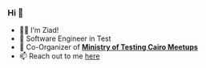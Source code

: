 ### Hi 👋

<!--
**ziadtawfeek/ziadtawfeek** is a ✨ _special_ ✨ repository because its `README.md` (this file) appears on your GitHub profile.

Here are some ideas to get you started:

- 🔭 I’m currently working on ...
- 🌱 I’m currently learning ...
- 👯 I’m looking to collaborate on ...
- 🤔 I’m looking for help with ...
- 💬 Ask me about ...
- 📫 How to reach me: ...
- 😄 Pronouns: ...
- ⚡ Fun fact: ...
-->
- 👨‍💻 I’m Ziad! 
- 📇 Software Engineer in Test
- 🙌 Co-Organizer of [**Ministry of Testing Cairo Meetups**](https://www.meetup.com/Ministry-of-Testing-Cairo/ "**Ministry of Testing Cairo** meetups")
- 📫 Reach out to me [here](https://ziadtawfeek.typeform.com/to/Yriu8h "here") 
